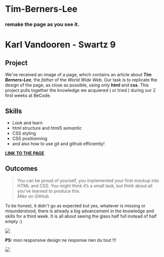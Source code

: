 # Tim-Berners-Lee
### remake the page as you see it.

# Karl Vandooren - Swartz 9

## Project

We've received an image of a page, which contains an article about ***Tim Berners-Lee***, the *father* of the *World Wide Web*. Our task is to replicate the design of the page, as close as possible, using only **html** and **css**. This project pulls together the knowledge we acquiered ( or tried ) during our 2 first weeks at BeCode.

## Skills

- Look and learn
- html structure and html5 *semantic*
- CSS styling 
- CSS positionning
- and also how to use git and github efficiently!



 [ **LINK TO THE PAGE** ](https://karlvand.github.io/Tim-Berners-Lee/)


 ## Outcomes

 > You can be proud of yourself, you implemented your first mockup into HTML and CSS. You might think it’s a small task, but think about all you’ve learned to produce this.  
 <cite>Mike on GitHub.
    
To be honest, it didn't go as expected but yes, whatever is missing or misunderstood, there is already a big advancement in the knowledge and skills for a third week. It is all about seeing the glass half full instead of half empty :)

![](https://i.giphy.com/media/v1.Y2lkPTc5MGI3NjExZDZoNzZmZXVjOGZhZzFvemd0aXJsMm9hY3gzdG1hdXc1cTV3amVhOCZlcD12MV9pbnRlcm5hbF9naWZfYnlfaWQmY3Q9Zw/148x4ezZxvpIeA/giphy.gif)


**PS:** mon responsive design ne response rien du tout !!!

![](https://i.giphy.com/media/v1.Y2lkPTc5MGI3NjExOTFkN2Z1dHp6NTRjNWx4MHBydzdwOTh1NWRpY29mZms2ODk2MXZ1MCZlcD12MV9pbnRlcm5hbF9naWZfYnlfaWQmY3Q9Zw/14fb6qSKwFLbGg/giphy.gif)
